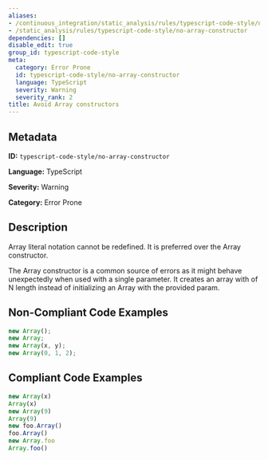 ```yaml
---
aliases:
- /continuous_integration/static_analysis/rules/typescript-code-style/no-array-constructor
- /static_analysis/rules/typescript-code-style/no-array-constructor
dependencies: []
disable_edit: true
group_id: typescript-code-style
meta:
  category: Error Prone
  id: typescript-code-style/no-array-constructor
  language: TypeScript
  severity: Warning
  severity_rank: 2
title: Avoid Array constructors
---
```

<!--  SOURCED FROM https://github.com/DataDog/datadog-static-analyzer-rule-docs -->


## Metadata
**ID:** `typescript-code-style/no-array-constructor`

**Language:** TypeScript

**Severity:** Warning

**Category:** Error Prone

## Description
Array literal notation cannot be redefined. It is preferred over the Array constructor.

The Array constructor is a common source of errors as it might behave unexpectedly when used with a single parameter. It creates an array with of N length instead of initializing an Array with the provided param.


## Non-Compliant Code Examples
```typescript
new Array();
new Array;
new Array(x, y);
new Array(0, 1, 2);
```

## Compliant Code Examples
```typescript
new Array(x)
Array(x)
new Array(9)
Array(9)
new foo.Array()
foo.Array()
new Array.foo
Array.foo()
```
